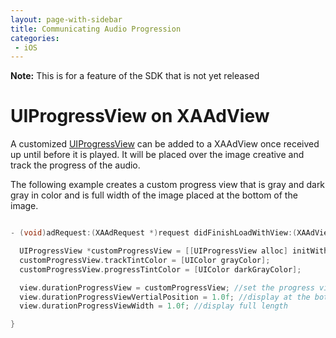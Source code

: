 ```yaml
---
layout: page-with-sidebar
title: Communicating Audio Progression
categories:
 - iOS
---
```

<div class="alert alert-info" role="alert">
  <b>Note:</b> This is for a feature of the SDK that is not yet released
</div>

# UIProgressView on XAAdView

A customized [UIProgressView](https://developer.apple.com/library/ios/documentation/UIKit/Reference/UIProgressView_Class/) can be added to a XAAdView once received up until before it is played.  It will be placed over the image creative and track the progress of the audio.

The following example creates a custom progress view that is gray and dark gray in color and is full width of the image placed at the bottom of the image.

```objective-c

- (void)adRequest:(XAAdRequest *)request didFinishLoadWithView:(XAAdView *)view {

  UIProgressView *customProgressView = [[UIProgressView alloc] initWithProgressViewStyle:UIProgressViewStyleBar];
  customProgressView.trackTintColor = [UIColor grayColor];
  customProgressView.progressTintColor = [UIColor darkGrayColor];

  view.durationProgressView = customProgressView; //set the progress view on the XAAdView
  view.durationProgressViewVertialPosition = 1.0f; //display at the bottom of the creative
  view.durationProgressViewWidth = 1.0f; //display full length

}

```
